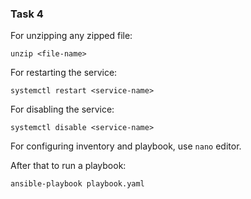 ### Task 4

For unzipping any zipped file:

```unzip <file-name>```

For restarting the service:

```systemctl restart <service-name>```

For disabling the service:

```systemctl disable <service-name>```

For configuring inventory and playbook, use `nano` editor.

After that to run a playbook:

```ansible-playbook playbook.yaml```
